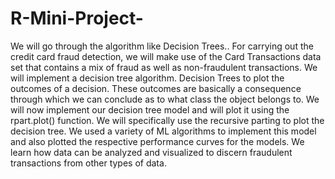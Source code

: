 # R-Mini-Project-
We will go through the algorithm like Decision Trees.. For carrying out the credit card fraud detection, we will make use of the Card Transactions data set that contains a mix of fraud as well as non-fraudulent transactions.
         We will implement a decision tree algorithm. Decision Trees to plot the outcomes of a decision. These outcomes are basically a consequence through which we can conclude as to what class the object belongs to. We will now implement our decision tree model and will plot it using the rpart.plot() function. We will specifically use the recursive parting to plot the decision tree.
We used a variety of ML algorithms to implement this model and also plotted the respective performance curves for the models. We learn how data can be analyzed and visualized to discern fraudulent transactions from other types of data.
